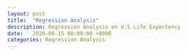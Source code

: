 ```yaml
---
layout: post
title:  "Regression Analysis"
description: Regression Analysis on U.S Life Expectency
date:   2020-06-15 00:00:00 +0000
categories: Regression Analysis
---
```


